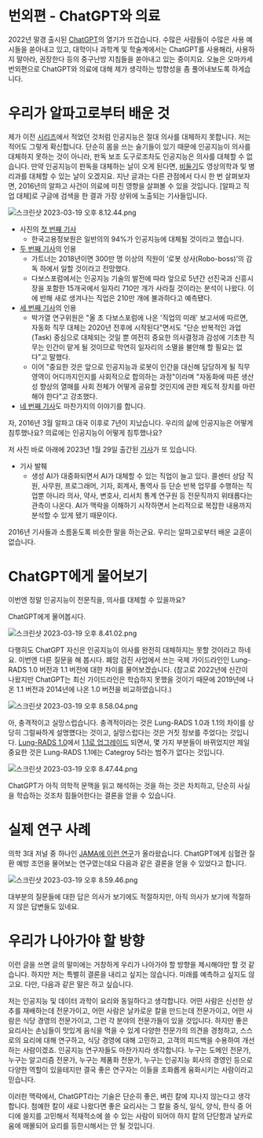 # 번외편 - ChatGPT와 의료

2022년 말경 출시된 [ChatGPT](https://chat.openai.com/)의 열기가 뜨겁습니다. 수많은 사람들이 수많은 사용 예시들을 쏟아내고 있고, 대학이나 과학계 및 학술계에서는 ChatGPT를 사용해라, 사용하지 말아라, 권장한다 등의 중구난방 지침들을 쏟아내고 있는 중이지요. 오늘은 오마카세 번외편으로 ChatGPT와 의료에 대해 제가 생각하는 방향성을 좀 풀어내보도록 하게습니다.

# 우리가 알파고로부터 배운 것

제가 이전 [시리즈](https://jryoungw.github.io/posts/medAI_1/)에서 적었던 것처럼 인공지능은 절대 의사를 대체하지 못합니다. 저는 적어도 그렇게 확신합니다. 단순히 몸을 쓰는 술기들이 있기 때문에 인공지능이 의사를 대체하지 못하는 것이 아니라, 판독 보조 도구로조차도 인공지능은 의사를 대체할 수 없습니다. 만약 인공지능이 판독을 대체하는 날이 오게 된다면, [비둘기](https://journals.plos.org/plosone/article?id=10.1371/journal.pone.0141357)도 영상의학과 및 병리과를 대체할 수 있는 날이 오겠지요. 지난 글과는 다른 관점에서 다시 한 번 살펴보자면, 2016년의 알파고 사건이 의료에 미친 영향을 살펴볼 수 있을 것입니다. [알파고 직업 대체]로 구글에 검색을 한 결과 가장 상위에 노출되는 기사들입니다.

![스크린샷 2023-03-19 오후 8.12.44.png](/img/omakase3/articles.png)

- 사진의 [첫 번째 기사](http://www.monews.co.kr/news/articleView.html?idxno=90278)
    - 한국고용정보원은 일반의의 94%가 인공지능에 대체될 것이라고 했습니다.
- [두 번째 기사](https://www.donga.com/news/Sports/article/all/20160310/76923079/2)의 인용
    - 가트너는 2018년이면 300만 명 이상의 직원이 ‘로봇 상사(Robo-boss)’의 감독 하에서 일할 것이라고 전망했다.
    - 다보스포럼에서는 인공지능 기술의 발전에 따라 앞으로 5년간 선진국과 신흥시장을 포함한 15개국에서 일자리 710만 개가 사라질 것이라는 분석이 나왔다. 이에 반해 새로 생겨나는 직업은 210만 개에 불과하다고 예측됐다.
- [세 번째 기사](http://sisa-news.com/news/article.html?no=103114)의 인용
    - 박가열 연구위원은 "올 초 다보스포럼에 나온 '직업의 미래' 보고서에 따르면, 자동화 직무 대체는 2020년 전후에 시작된다"면서도 "단순 반복적인 과업(Task) 중심으로 대체되는 것일 뿐 여전히 중요한 의사결정과 감성에 기초한 직무는 인간이 맡게 될 것이므로 막연히 일자리의 소멸을 불안해 할 필요는 없다"고 말했다.
    - 이어 "중요한 것은 앞으로 인공지능과 로봇이 인간을 대신해 담당하게 될 직무 영역이 어디까지인지를 사회적으로 합의하는 과정"이라며 "자동화에 따른 생산성 향상의 열매를 사회 전체가 어떻게 공유할 것인지에 관한 제도적 장치를 마련해야 한다"고 강조했다.
- [네 번째 기사](https://jobsn.chosun.com/site/data/html_dir/2017/01/04/2017010400130.html)도 마찬가지의 이야기를 합니다.

자, 2016년 3월 알파고 대국 이후로 7년이 지났습니다. 우리의 삶에 인공지능은 어떻게 침투했나요? 의료에는 인공지능이 어떻게 침투했나요?

저 사진 바로 아래에 2023년 1월 29일 출간된 [기사](https://news.mt.co.kr/mtview.php?no=2023012815011570157)가 또 있습니다.

- 기사 발췌
    - 생성 AI가 대중화되면서 AI가 대체할 수 있는 직업이 늘고 있다. 콜센터 상담 직원, 사무원, 프로그래머, 기자, 회계사, 통역사 등 단순 반복 업무를 수행하는 직업뿐 아니라 의사, 약사, 변호사, 리서치 통계 연구원 등 전문직까지 위태롭다는 관측이 나온다. AI가 맥락을 이해하기 시작하면서 논리적으로 복잡한 내용까지 분석할 수 있게 됐기 때문이다.

2016년 기사들과 소름돋도록 비슷한 말을 하는군요. 우리는 알파고로부터 배운 교훈이 없습니다.

# ChatGPT에게 물어보기

이번엔 정말 인공지능이 전문직을, 의사를 대체할 수 있을까요?

ChatGPT에게 물어봅시다.

![스크린샷 2023-03-19 오후 8.41.02.png](/img/omakase3/replace.png)

다행히도 ChatGPT 자신은 인공지능이 의사를 완전히 대체하지는 못할 것이라고 하네요. 이번엔 다른 질문을 해 봅시다. 폐암 검진 사업에서 쓰는 국제 가이드라인인 Lung-RADS 1.0 버전과 1.1 버전에 대한 차이를 물어보겠습니다. (참고로 2022년에 신간이 나왔지만 ChatGPT는 최신 가이드라인은 학습하지 못했을 것이기 때문에 2019년에 나온 1.1 버전과 2014년에 나온 1.0 버전을 비교하였습니다.)

![스크린샷 2023-03-19 오후 8.58.04.png](/img/omakase3/lungrads.png)

아, 충격적이고 실망스럽습니다. 충격적이라는 것은 Lung-RADS 1.0과 1.1의 차이를 상당히 그럴싸하게 설명헀다는 것이고, 실망스럽다는 것은 거짓 정보를 주었다는 것입니다. [Lung-RADS 1.0](https://www.acr.org/-/media/ACR/Files/RADS/Lung-RADS/LungRADS_AssessmentCategories.pdf)에서 [1.1로 업그레이드](https://www.acr.org/-/media/ACR/Files/RADS/Lung-RADS/LungRADSAssessmentCategoriesv1-1.pdf) 되면서, 몇 가지 부분들이 바뀌었지만 제일 중요한 것은 Lung-RADS 1.1에는 Categroy 5라는 범주가 없다는 것입니다.

![스크린샷 2023-03-19 오후 8.47.44.png](/img/omakase3/lungrads11.png)

ChatGPT가 아직 의학적 문맥을 읽고 해석하는 것을 하는 것은 차치하고, 단순히 사실을 학습하는 것조차 힘들어한다는 결론을 얻을 수 있습니다.

# 실제 연구 사례

의학 3대 저널 중 하나인 [JAMA에 이런 연구](https://jamanetwork.com/journals/jama/article-abstract/2801244)가 올라왔습니다. ChatGPT에게 심혈관 질환 예방 조언을 물어보는 연구였는데요 다음과 같은 결론을 얻을 수 있었다고 합니다.

![스크린샷 2023-03-19 오후 8.59.46.png](/img/omakase3/jama.png)

대부분의 질문들에 대한 답은 의사가 보기에도 적절하지만, 아직 의사가 보기에 적절하지 않은 답변들도 있네요. 

# 우리가 나아가야 할 방향

이런 글을 쓰면 글의 말미에는 거창하게 우리가 나아가야 할 방향을 제시해야만 할 것 같습니다. 하지만 저는 특별히 결론을 내리고 싶지는 않습니다. 미래를 예측하고 싶지도 않고요. 다만, 다음과 같은 말은 하고 싶습니다.

저는 인공지능 및 데이터 과학이 요리와 동일하다고 생각합니다. 어떤 사람은 신선한 상추를 재배하는데 전문가이고, 어떤 사람은 날카로운 칼을 만드는데 전문가이고, 어떤 사람은 식당 경영의 전문가이고, 그런 각 분야의 전문가들이 있을 것입니다. 하지만 좋은 요리사는 손님들이 맛있게 음식을 먹을 수 있게 다양한 전문가의 의견을 경청하고, 스스로의 요리에 대해 연구하고, 식당 경영에 대해 고민하고, 고객의 피드백을 수용하여 개선하는 사람이겠죠. 인공지능 연구자들도 마찬가지라 생각합니다. 누구는 도메인 전문가, 누구는 알고리즘 전문가, 누구는 제품화 전문가, 누구는 인공지능 회사의 경영인 등으로 다양한 역할이 있을테지만 결국 좋은 연구자는 이들을 조화롭게 융화시키는 사람이라고 믿습니다.

이러한 맥락에서, ChatGPT라는 기술은 단순히 좋은, 벼린 칼에 지나지 않는다고 생각합니다. 첨예한 칼이 새로 나왔다면 좋은 요리사는 그 칼을 중식, 일식, 양식, 한식 중 어디에 쓸지를 고민해서 적재적소에 쓸 수 있는 사람이 되어야 하지 칼의 단단함과 날카로움에 매몰되어 요리를 등한시해서는 안 될 것입니다.